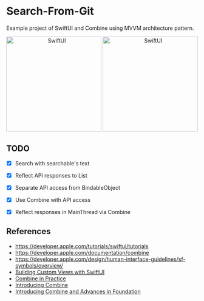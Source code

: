 # Search-From-Git
Example project of SwiftUI and Combine using MVVM architecture pattern.


<p align="center">
  <img src="https://user-images.githubusercontent.com/7487290/223676562-5b78b71a-4549-489e-a9d2-ffb19a71c401.png" width="250" max-width="90%" alt="SwiftUI" />
  <img src="https://user-images.githubusercontent.com/7487290/223678230-18a26314-07ba-4375-9fc0-979b6e8e4c2f.png" width="250" max-width="90%" alt="SwiftUI" />
</p>

## TODO

- [x] Search with searchable's text
- [x] Reflect API responses to List
- [x] Separate API access from BindableObject
- [x] Use Combine with API access
- [x] Reflect responses in MainThread via Combine


## References

- https://developer.apple.com/tutorials/swiftui/tutorials
- https://developer.apple.com/documentation/combine
- https://developer.apple.com/design/human-interface-guidelines/sf-symbols/overview/
- [Building Custom Views with SwiftUI](https://developer.apple.com/videos/play/wwdc2019/237)
- [Combine in Practice](https://developer.apple.com/videos/play/wwdc2019/721)
- [Introducing Combine](https://developer.apple.com/videos/play/wwdc2019/722)
- [Introducing Combine and Advances in Foundation](https://developer.apple.com/videos/play/wwdc2019/711)
